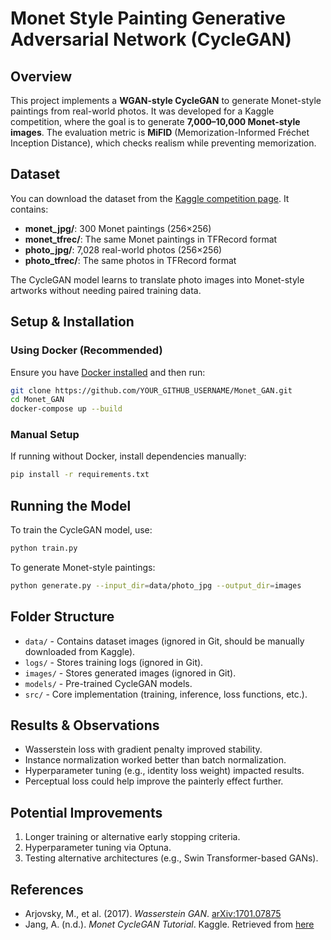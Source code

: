 # Monet Style Painting Generative Adversarial Network (CycleGAN)

## Overview
This project implements a **WGAN-style CycleGAN** to generate Monet-style paintings from real-world photos. It was developed for a Kaggle competition, where the goal is to generate **7,000–10,000 Monet-style images**. The evaluation metric is **MiFID** (Memorization-Informed Fréchet Inception Distance), which checks realism while preventing memorization.

## Dataset
You can download the dataset from the [Kaggle competition page](https://www.kaggle.com/competitions/gan-getting-started/data?select=photo_jpg). It contains:
- **monet_jpg/**: 300 Monet paintings (256×256)
- **monet_tfrec/**: The same Monet paintings in TFRecord format
- **photo_jpg/**: 7,028 real-world photos (256×256)
- **photo_tfrec/**: The same photos in TFRecord format

The CycleGAN model learns to translate photo images into Monet-style artworks without needing paired training data.

## Setup & Installation
### Using Docker (Recommended)
Ensure you have [Docker installed](https://www.docker.com/get-started) and then run:

```sh
git clone https://github.com/YOUR_GITHUB_USERNAME/Monet_GAN.git
cd Monet_GAN
docker-compose up --build
```

### Manual Setup
If running without Docker, install dependencies manually:
```sh
pip install -r requirements.txt
```

## Running the Model
To train the CycleGAN model, use:
```sh
python train.py
```
To generate Monet-style paintings:
```sh
python generate.py --input_dir=data/photo_jpg --output_dir=images
```

## Folder Structure
- `data/` - Contains dataset images (ignored in Git, should be manually downloaded from Kaggle).
- `logs/` - Stores training logs (ignored in Git).
- `images/` - Stores generated images (ignored in Git).
- `models/` - Pre-trained CycleGAN models.
- `src/` - Core implementation (training, inference, loss functions, etc.).

## Results & Observations
- Wasserstein loss with gradient penalty improved stability.
- Instance normalization worked better than batch normalization.
- Hyperparameter tuning (e.g., identity loss weight) impacted results.
- Perceptual loss could help improve the painterly effect further.

## Potential Improvements
1. Longer training or alternative early stopping criteria.
2. Hyperparameter tuning via Optuna.
3. Testing alternative architectures (e.g., Swin Transformer-based GANs).

## References
- Arjovsky, M., et al. (2017). *Wasserstein GAN*. [arXiv:1701.07875](https://arxiv.org/abs/1701.07875)
- Jang, A. (n.d.). *Monet CycleGAN Tutorial*. Kaggle. Retrieved from [here](https://www.kaggle.com/code/amyjang/monet-cyclegan-tutorial)
